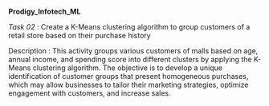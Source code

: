 **Prodigy_Infotech_ML**


*Task 02* : Create a K-Means clustering algorithm to group customers of a retail store based on their purchase history



Description : This activity groups various customers of malls based on age, annual income, and spending score into different clusters by applying the K-Means clustering algorithm. 
The objective is to develop a unique identification of customer groups that present homogeneous purchases, which may allow businesses to tailor their marketing strategies, optimize engagement with customers,
and increase sales.
